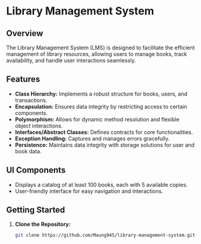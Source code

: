 # Library Management System

## Overview
The Library Management System (LMS) is designed to facilitate the efficient management of library resources, allowing users to manage books, track availability, and handle user interactions seamlessly.

## Features
- **Class Hierarchy:** Implements a robust structure for books, users, and transactions.
- **Encapsulation:** Ensures data integrity by restricting access to certain components.
- **Polymorphism:** Allows for dynamic method resolution and flexible object interactions.
- **Interfaces/Abstract Classes:** Defines contracts for core functionalities.
- **Exception Handling:** Captures and manages errors gracefully.
- **Persistence:** Maintains data integrity with storage solutions for user and book data.

## UI Components
- Displays a catalog of at least 100 books, each with 5 available copies.
- User-friendly interface for easy navigation and interactions.

## Getting Started
1. **Clone the Repository:**
   ```bash
   git clone https://github.com/Maung945/library-management-system.git
